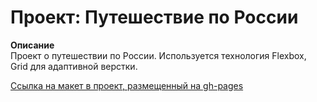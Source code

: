# Проект: Путешествие по России

**Описание**  
Проект о путешествии по России.
Используется технология Flexbox, Grid для адаптивной верстки.

[Ссылка на макет в проект, размещенный на gh-pages](https://kotbegemot1.github.io/russian-travel/)
